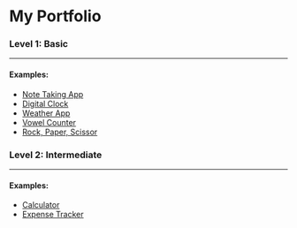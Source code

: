 <h1> My Portfolio</h1>
<h3> Level 1: Basic</h3>
<hr>
<p></p>
<h4> Examples:</h4>
  <ul>
    <a href="https://janleven01.github.io/Note-Taking/"><li>Note Taking App</li></a>
    <a href="https://janleven01.github.io/Digital-Clock/"><li>Digital Clock</li></a>
    <a href="https://janleven01.github.io/Weather-App/"><li>Weather App</li></a>
    <a href="https://janleven01.github.io/Vowel-Counter/"><li>Vowel Counter</li></a>
    <a href="https://janleven01.github.io/Rock-Paper-Scissors/"><li>Rock, Paper, Scissor</li></a>
  </ul>
<h3> Level 2: Intermediate</h3>
<hr>
<p></p>
<h4> Examples:</h4>
  <ul>
    <a href="https://janleven01.github.io/IOS-Calculator/"><li>Calculator</li></a>
    <a href="https://janleven01.github.io/Expense-Tracker/"><li>Expense Tracker</li></a>
  </ul>
  
  
